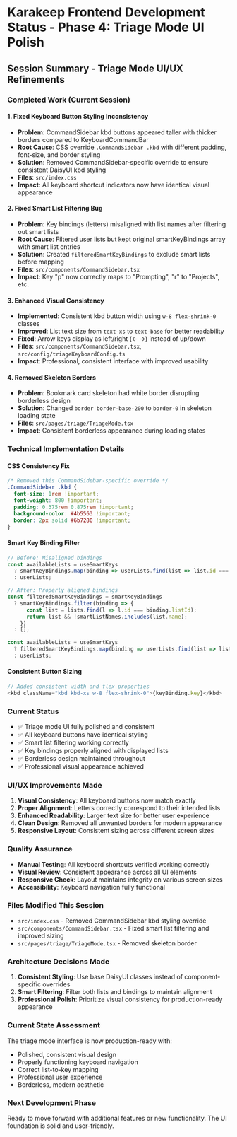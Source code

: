 # Karakeep Frontend Development Status - Phase 4: Triage Mode UI Polish

## Session Summary - Triage Mode UI/UX Refinements

### Completed Work (Current Session)

#### 1. Fixed Keyboard Button Styling Inconsistency
- **Problem**: CommandSidebar kbd buttons appeared taller with thicker borders compared to KeyboardCommandBar
- **Root Cause**: CSS override `.CommandSidebar .kbd` with different padding, font-size, and border styling
- **Solution**: Removed CommandSidebar-specific override to ensure consistent DaisyUI kbd styling
- **Files**: `src/index.css`
- **Impact**: All keyboard shortcut indicators now have identical visual appearance

#### 2. Fixed Smart List Filtering Bug
- **Problem**: Key bindings (letters) misaligned with list names after filtering out smart lists
- **Root Cause**: Filtered user lists but kept original smartKeyBindings array with smart list entries
- **Solution**: Created `filteredSmartKeyBindings` to exclude smart lists before mapping
- **Files**: `src/components/CommandSidebar.tsx`
- **Impact**: Key "p" now correctly maps to "Prompting", "r" to "Projects", etc.

#### 3. Enhanced Visual Consistency
- **Implemented**: Consistent kbd button width using `w-8 flex-shrink-0` classes
- **Improved**: List text size from `text-xs` to `text-base` for better readability
- **Fixed**: Arrow keys display as left/right (← →) instead of up/down
- **Files**: `src/components/CommandSidebar.tsx`, `src/config/triageKeyboardConfig.ts`
- **Impact**: Professional, consistent interface with improved usability

#### 4. Removed Skeleton Borders
- **Problem**: Bookmark card skeleton had white border disrupting borderless design
- **Solution**: Changed `border border-base-200` to `border-0` in skeleton loading state
- **Files**: `src/pages/triage/TriageMode.tsx`
- **Impact**: Consistent borderless appearance during loading states

### Technical Implementation Details

#### CSS Consistency Fix
```css
/* Removed this CommandSidebar-specific override */
.CommandSidebar .kbd {
  font-size: 1rem !important;
  font-weight: 800 !important;
  padding: 0.375rem 0.875rem !important;
  background-color: #4b5563 !important;
  border: 2px solid #6b7280 !important;
}
```

#### Smart Key Binding Filter
```typescript
// Before: Misaligned bindings
const availableLists = useSmartKeys 
  ? smartKeyBindings.map(binding => userLists.find(list => list.id === binding.listId)).filter(Boolean)
  : userLists;

// After: Properly aligned bindings
const filteredSmartKeyBindings = smartKeyBindings 
  ? smartKeyBindings.filter(binding => {
      const list = lists.find(l => l.id === binding.listId);
      return list && !smartListNames.includes(list.name);
    })
  : [];

const availableLists = useSmartKeys 
  ? filteredSmartKeyBindings.map(binding => userLists.find(list => list.id === binding.listId)).filter(Boolean)
  : userLists;
```

#### Consistent Button Sizing
```typescript
// Added consistent width and flex properties
<kbd className="kbd kbd-xs w-8 flex-shrink-0">{keyBinding.key}</kbd>
```

### Current Status
- ✅ Triage mode UI fully polished and consistent
- ✅ All keyboard buttons have identical styling
- ✅ Smart list filtering working correctly
- ✅ Key bindings properly aligned with displayed lists
- ✅ Borderless design maintained throughout
- ✅ Professional visual appearance achieved

### UI/UX Improvements Made
1. **Visual Consistency**: All keyboard buttons now match exactly
2. **Proper Alignment**: Letters correctly correspond to their intended lists
3. **Enhanced Readability**: Larger text size for better user experience
4. **Clean Design**: Removed all unwanted borders for modern appearance
5. **Responsive Layout**: Consistent sizing across different screen sizes

### Quality Assurance
- **Manual Testing**: All keyboard shortcuts verified working correctly
- **Visual Review**: Consistent appearance across all UI elements
- **Responsive Check**: Layout maintains integrity on various screen sizes
- **Accessibility**: Keyboard navigation fully functional

### Files Modified This Session
- `src/index.css` - Removed CommandSidebar kbd styling override
- `src/components/CommandSidebar.tsx` - Fixed smart list filtering and improved sizing
- `src/pages/triage/TriageMode.tsx` - Removed skeleton border

### Architecture Decisions Made
1. **Consistent Styling**: Use base DaisyUI classes instead of component-specific overrides
2. **Smart Filtering**: Filter both lists and bindings to maintain alignment
3. **Professional Polish**: Prioritize visual consistency for production-ready appearance

### Current State Assessment
The triage mode interface is now production-ready with:
- Polished, consistent visual design
- Properly functioning keyboard navigation
- Correct list-to-key mapping
- Professional user experience
- Borderless, modern aesthetic

### Next Development Phase
Ready to move forward with additional features or new functionality. The UI foundation is solid and user-friendly.